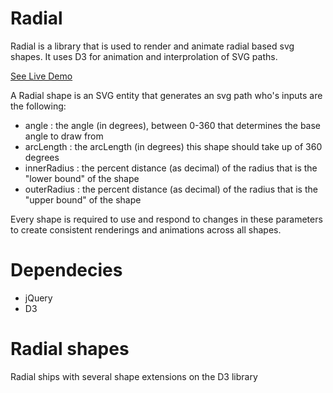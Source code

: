 # Radial
Radial is a library that is used to render and animate radial based svg shapes. It uses D3 for animation and interprolation of SVG paths.

[See Live Demo](https://johndavidmartin.com/sites/radial/demo/index.html)

A Radial shape is an SVG entity that generates an svg path who's inputs are the following:
- angle : the angle (in degrees), between 0-360 that determines the base angle to draw from
- arcLength : the arcLength (in degrees) this shape should take up of 360 degrees
- innerRadius : the percent distance (as decimal) of the radius that is the "lower bound" of the shape
- outerRadius : the percent distance (as decimal) of the radius that is the "upper bound" of the shape

Every shape is required to use and respond to changes in these parameters to create consistent renderings and animations across all shapes.

# Dependecies
- jQuery
- D3

# Radial shapes
Radial ships with several shape extensions on the D3 library